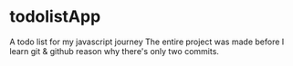 # todolistApp
A todo list for my javascript journey
The entire project was made before I learn git & github reason why there's only two commits.

